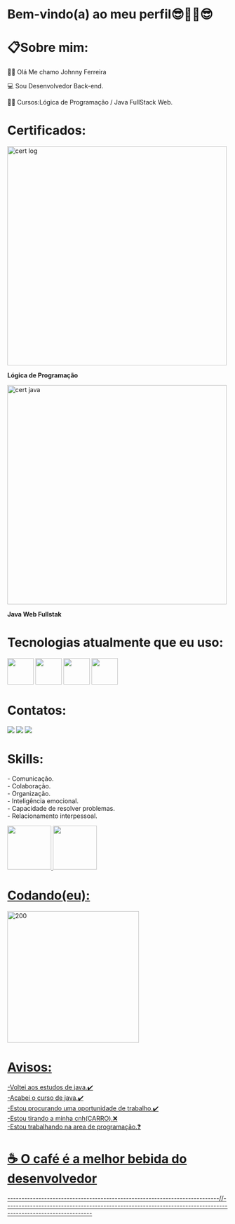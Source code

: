 

<strong><h1>Bem-vindo(a) ao meu perfil😎🤜🤛😎</h1></strong>

<h1>📋Sobre mim:</h1>
 
👩‍💼 Olá Me chamo Johnny Ferreira

💻 Sou Desenvolvedor Back-end.

👨‍🎓 Cursos:Lógica de Programação / Java FullStack Web. 


<h1>Certificados:</h1>

<div>
  <img src="https://www.imagemhost.com.br/image/ru5OGi.jpg" alt="cert log" width="500" >
 <strong><p>Lógica de Programação</p></strong>
  <img src="https://www.imagemhost.com.br/images/2023/02/22/1671744392372.jpg" alt="cert java" width="500">
  <strong><p>Java Web Fullstak</p></strong>
</div>
 <h1>Tecnologias atualmente que eu uso:</h1>
  
<div>
   <img src="https://cdn.jsdelivr.net/gh/devicons/devicon/icons/html5/html5-original-wordmark.svg" width="60"/>
   <img src="https://cdn.jsdelivr.net/gh/devicons/devicon/icons/css3/css3-original-wordmark.svg" width="60"/> 
   <img src="https://cdn.jsdelivr.net/gh/devicons/devicon/icons/java/java-original-wordmark.svg" width="60"/>
   <img src="https://cdn.jsdelivr.net/gh/devicons/devicon/icons/git/git-original.svg" width="60"/>
 </div>

 
 <strong><h1>Contatos:</h1></strong>

<div>

<a href="https://www.linkedin.com/in/johnnyferreira22" target="_blank">
 <img src="https://img.shields.io/badge/LinkedIn-0077B5?style=for-the-badge&logo=linkedin&logoColor=white" target="_blank"></a>

<a href = "mailto:johnny.tyf2020@gmail.com" target="_blank">
 <img src="https://img.shields.io/badge/Gmail-D14836?style=for-the-badge&logo=gmail&logoColor=white" target="_blank"></a>
  
<a href="https://www.youtube.com/channel/UCyPg1CYOWbqDKS6Uo8jS3eQ" target="_blank">
 <img src="https://img.shields.io/badge/YouTube-FF0000?style=for-the-badge&logo=youtube&logoColor=white" target="_blank"></a>
</div>

<h1>Skills:</h1>

<p>
 - Comunicação.
  <br>
 - Colaboração. 
  <br>
 - Organização.
  <br>
 - Inteligência emocional. 
  <br>
 - Capacidade de resolver problemas.
  <br>
 - Relacionamento interpessoal.
</p>


<div>
   <a href="https://github.com/FerreiraDev22">

   <img  src="https://github-readme-stats.vercel.app/api?username=FerreiraDev22&show_icons=true&theme=dark&include_all_commits=true&count_private=true" height="100cm"  whidth= "135cm">

   <img  src="https://github-readme-stats.vercel.app/api/top-langs/?username=FerreiraDev22&layout=compact&langs_count=6&theme=dark" height="100cm" whidth= "135cm">
</div>
  
  <strong><h1>Codando(eu):</strong></h1>
 
  <div>
 <img src="https://www.imagemhost.com.br/images/2023/02/22/200w.gif" alt="200"  width="300"/>
</div>
  



  <h1>Avisos:</h1>

  -Voltei aos estudos de java.✔️
  <br>
  -Acabei o curso de java.✔️
  <br>
  -Estou procurando uma oportunidade de trabalho.✔️
  <br>
  -Estou tirando a minha cnh(CARRO).❌
  <br>
  -Estou trabalhando na area de programação.❓

  <h1>☕ O café é a melhor bebida do desenvolvedor</h1>

---------------------------------------------------------------------------//-------------------------------------------------------------------------------------------------------------

